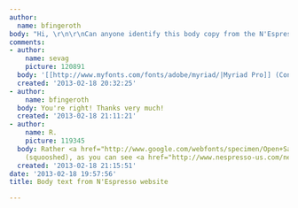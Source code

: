 ```yaml
---
author:
  name: bfingeroth
body: "Hi, \r\n\r\nCan anyone identify this body copy from the N'Espresso website.\r\n\r\n[img:sites/default/files/old-images/nespresso_body_text_4775.png]\r\n\r\nThanks!\r\n\r\n"
comments:
- author:
    name: sevag
    picture: 120891
  body: '[[http://www.myfonts.com/fonts/adobe/myriad/|Myriad Pro]] (Condensed?)'
  created: '2013-02-18 20:32:25'
- author:
    name: bfingeroth
  body: You're right! Thanks very much!
  created: '2013-02-18 21:11:21'
- author:
    name: R.
    picture: 119345
  body: Rather <a href="http://www.google.com/webfonts/specimen/Open+Sans">Open Sans</a>
    (squooshed), as you can see <a href="http://www.nespresso-us.com/nespresso-machines/">here</a>.
  created: '2013-02-18 21:15:51'
date: '2013-02-18 19:57:56'
title: Body text from N'Espresso website

---
```


